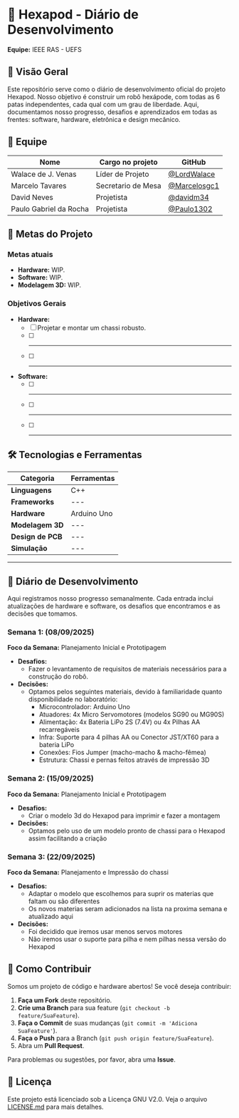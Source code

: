 # 🤖 Hexapod - Diário de Desenvolvimento

**Equipe:** IEEE RAS - UEFS

## 📝 Visão Geral

Este repositório serve como o diário de desenvolvimento oficial do projeto Hexapod. Nosso objetivo é construir um robô hexápode, com todas as 6 patas independentes, cada qual com um grau de liberdade. Aqui, documentamos nosso progresso, desafios e aprendizados em todas as frentes: software, hardware, eletrônica e design mecânico.

## 👥 Equipe

| Nome                 | Cargo no projeto             | GitHub                                     |
| -------------------- | ------------------------- | ------------------------------------------ |
| Walace de J. Venas   | Líder de Projeto | [@LordWalace](https://github.com/LordWalace)   |
| Marcelo Tavares   | Secretario de Mesa   | [@Marcelosgc1](https://github.com/Marcelosgc1)   |
| David Neves   | Projetista   | [@davidm34](https://github.com/davidm34)   |
| Paulo Gabriel da Rocha   | Projetista             | [@Paulo1302](https://github.com/Paulo1302)   |

## 🎯 Metas do Projeto

### Metas atuais

  * **Hardware:** WIP.
  * **Software:** WIP.
  * **Modelagem 3D:** WIP.

### Objetivos Gerais

  - **Hardware:**
      - [ ] Projetar e montar um chassi robusto.
      - [ ] ---
      - [ ] ---
  - **Software:**
      - [ ] ---
      - [ ] ---
      - [ ] ---

## 🛠️ Tecnologias e Ferramentas

| Categoria         | Ferramentas                                       |
| ----------------- | ------------------------------------------------- |
| **Linguagens** | C++                                       |
| **Frameworks** | ---  |
| **Hardware** | Arduino Uno   |
| **Modelagem 3D** | ---                   |
| **Design de PCB** | ---                     |
| **Simulação** | ---                       |

-----

## 📓 Diário de Desenvolvimento

Aqui registramos nosso progresso semanalmente. Cada entrada inclui atualizações de hardware e software, os desafios que encontramos e as decisões que tomamos.

### Semana 1: (08/09/2025)

**Foco da Semana:** Planejamento Inicial e Prototipagem

  * **Desafios:**
      * Fazer o levantamento de requisitos de materiais necessários para a construção do robô.
  * **Decisões:**
      * Optamos pelos seguintes materiais, devido à familiaridade quanto disponibilidade no laboratório:
        * Microcontrolador: Arduino Uno
        * Atuadores: 4x Micro Servomotores (modelos SG90 ou MG90S)
        * Alimentação: 4x Bateria LiPo 2S (7.4V) ou 4x Pilhas AA recarregáveis
        * Infra: Suporte para 4 pilhas AA ou Conector JST/XT60 para a bateria LiPo
        * Conexões: Fios Jumper (macho-macho & macho-fêmea)
        * Estrutura: Chassi e pernas feitos através de impressão 3D
       
   ### Semana 2: (15/09/2025)

**Foco da Semana:** Planejamento Inicial e Prototipagem

  * **Desafios:**
      * Criar o modelo 3d do Hexapod para imprimir e fazer a montagem
  * **Decisões:**
      * Optamos pelo uso de um modelo pronto de chassi para o Hexapod assim facilitando a criação

 ### Semana 3: (22/09/2025)

**Foco da Semana:** Planejamento e Impressão do chassi

  * **Desafios:**
      * Adaptar o modelo que escolhemos para suprir os materias que faltam ou são diferentes
      * Os novos materias seram adicionados na lista na proxima semana e atualizado aqui
  *  **Decisões:**
      * Foi decidido que iremos usar menos servos motores
      * Não iremos usar o suporte para pilha e nem pilhas nessa versão do Hexapod

   
## 🚀 Como Contribuir

Somos um projeto de código e hardware abertos\! Se você deseja contribuir:

1. **Faça um Fork** deste repositório.
2. **Crie uma Branch** para sua feature (`git checkout -b feature/SuaFeature`).
3. **Faça o Commit** de suas mudanças (`git commit -m 'Adiciona SuaFeature'`).
4. **Faça o Push** para a Branch (`git push origin feature/SuaFeature`).
5. Abra um **Pull Request**.

Para problemas ou sugestões, por favor, abra uma **Issue**.

## 📄 Licença

Este projeto está licenciado sob a Licença GNU V2.0. Veja o arquivo [LICENSE.md](LICENSE.md) para mais detalhes.
